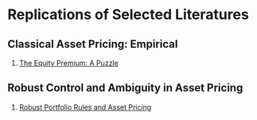 # Replications of Selected Literatures

## Classical Asset Pricing: Empirical

1. [The Equity Premium: A Puzzle](https://www.sciencedirect.com/science/article/pii/0304393285900613)

## Robust Control and Ambiguity in Asset Pricing

1. [Robust Portfolio Rules and Asset Pricing](https://academic.oup.com/rfs/article-abstract/17/4/951/1570792)
